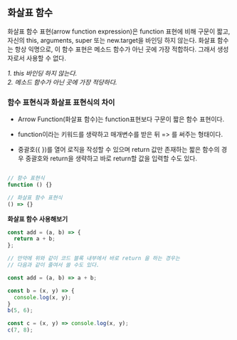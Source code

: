 ## 화살표 함수

화살표 함수 표현(arrow function expression)은 function 표현에 비해 구문이 짧고,
자신의 this, arguments, super 또는 new.target을 바인딩 하지 않는다.
화살표 함수는 항상 익명으로, 이 함수 표현은 메소드 함수가 아닌 곳에 가장 적합하다. 그래서 생성자로서 사용할 수 없다.

*1. this 바인딩 하지 않는다.*<br>
*2. 메소드 함수가 아닌 곳에 가장 적당하다.*

### 함수 표현식과 화살표 표현식의 차이

- Arrow Function(화살표 함수)는 function표현보다 구문이 짧은 함수 표현이다.

- function이라는 키워드를 생략하고 매개변수를 받은 뒤 => 를 써주는 형태이다.

- 중괄호({ })를 열어 로직을 작성할 수 있으며 return 값만 존재하는 짧은 함수의 경우 중괄호와 return을 생략하고 바로 return할 값을 입력할 수도 있다.

```jsx

// 함수 표현식
function () {}

// 화살표 함수 표현식
() => {}
```


**화살표 함수 사용해보기**
```jsx
const add = (a, b) => {
  return a + b;
};

// 만약에 위와 같이 코드 블록 내부에서 바로 return 을 하는 경우는
// 다음과 같이 줄여서 쓸 수도 있다.

const add = (a, b) => a + b;
```

```jsx
const b = (x, y) => {
  console.log(x, y);
}
b(5, 6);

const c = (x, y) => console.log(x, y);
c(7, 8);
```
